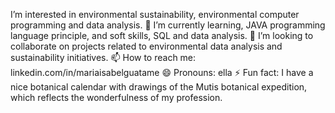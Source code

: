 I’m interested in environmental sustainability, environmental computer programming and data analysis.
🌱 I’m currently learning, JAVA programming language principle, and soft skills, SQL and data analysis.
💞️ I’m looking to collaborate on projects related to environmental data analysis and sustainability initiatives.
📫 How to reach me: linkedin.com/in/mariaisabelguatame
😄 Pronouns: ella
⚡ Fun fact: I have a nice botanical calendar with drawings of the Mutis botanical expedition, which reflects the wonderfulness of my profession.
<!---
Isabelinagreen/Isabelinagreen is a ✨ special ✨ repository because its `README.md` (this file) appears on your GitHub profile.
You can click the Preview link to take a look at your changes.
--->
